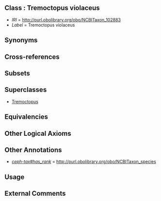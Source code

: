 
## Class : Tremoctopus violaceus

 * *IRI* = http://purl.obolibrary.org/obo/NCBITaxon_102883
 * *Label* = Tremoctopus violaceus

## Synonyms


## Cross-references


## Subsets


## Superclasses

 * [Tremoctopus](../../NCBITaxon/82/NCBITaxon_102882.md)

## Equivalencies


## Other Logical Axioms


## Other Annotations

 * *[ceph-tax#has_rank](../../ceph-tax#has/nk/ceph-tax#has_rank.md)* = http://purl.obolibrary.org/obo/NCBITaxon_species

## Usage


## External Comments

